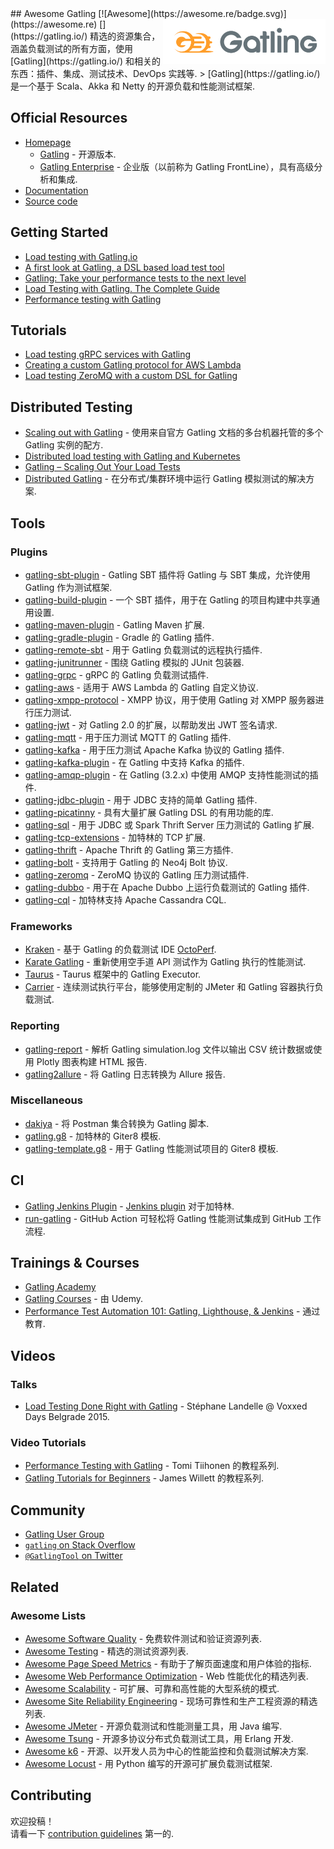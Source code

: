 <div class="github-widget" data-repo="aliesbelik/awesome-gatling"></div>
<script async src="https://pagead2.googlesyndication.com/pagead/js/adsbygoogle.js"></script><ins class="adsbygoogle" style="display:block" data-ad-client="ca-pub-6890694312814945" data-ad-slot="5473692530" data-ad-format="auto"  data-full-width-responsive="true"></ins><script>(adsbygoogle = window.adsbygoogle || []).push({});</script>
## Awesome Gatling [![Awesome](https://awesome.re/badge.svg)](https://awesome.re)
<!--lint ignore double-link-->
[<img src="https://raw.githubusercontent.com/aliesbelik/awesome-gatling/master/assets/images/gatling-logo.svg?sanitize=true" align="right" width="260" alt="Gatling">](https://gatling.io/)
<!--lint ignore double-link-->
精选的资源集合，涵盖负载测试的所有方面，使用 [Gatling](https://gatling.io/) 和相关的东西：插件、集成、测试技术、DevOps 实践等.
<!--lint ignore double-link-->
> [Gatling](https://gatling.io/) 是一个基于 Scala、Akka 和 Netty 的开源负载和性能测试框架.



## Official Resources
<!--lint ignore double-link-->
- [Homepage](https://gatling.io/)
  - [Gatling](https://gatling.io/open-source/) - 开源版本.
  - [Gatling Enterprise](https://gatling.io/enterprise/) - 企业版（以前称为 Gatling FrontLine），具有高级分析和集成.
- [Documentation](https://gatling.io/docs/gatling/)
- [Source code](https://github.com/gatling/gatling)

## Getting Started

- [Load testing with Gatling.io](https://blog.pragmatists.com/load-testing-with-gatling-io-2a128fccfb3e)
- [A first look at Gatling, a DSL based load test tool](https://callistaenterprise.se/blogg/teknik/2014/04/16/a-first-look-at-gatling-a-dsl-based-load-test-tool/)
- [Gatling: Take your performance tests to the next level](https://www.thoughtworks.com/insights/blog/gatling-take-your-performance-tests-next-level)
- [Load Testing with Gatling. The Complete Guide](https://www.james-willett.com/gatling-load-testing-complete-guide/)
- [Performance testing with Gatling](https://automationrhapsody.com/performance-testing-with-gatling/)

## Tutorials

- [Load testing gRPC services with Gatling](https://medium.com/@georgeleung_7777/load-testing-grpc-services-with-gatling-990025c77055)
- [Creating a custom Gatling protocol for AWS Lambda](https://callistaenterprise.se/blogg/teknik/2016/11/26/gatling-custom-protocol/)
- [Load testing ZeroMQ with a custom DSL for Gatling](http://mintbeans.com/load-testing-zeromq-with-gatling/)

## Distributed Testing

- [Scaling out with Gatling](https://gatling.io/docs/gatling/guides/scaling_out/) - 使用来自官方 Gatling 文档的多台机器托管的多个 Gatling 实例的配方.
- [Distributed load testing with Gatling and Kubernetes](https://medium.com/de-bijenkorf-techblog/https-medium-com-annashepeleva-distributed-load-testing-with-gatling-and-kubernetes-93ebce26edbe)
- [Gatling – Scaling Out Your Load Tests](https://web.archive.org/web/20210625094528/http://www.nimrodstech.com/gatling-cluster-load-testing/)
- [Distributed Gatling](https://github.com/Abiy/distGatling) - 在分布式/集群环境中运行 Gatling 模拟测试的解决方案.

## Tools

### Plugins

- [gatling-sbt-plugin](https://github.com/gatling/gatling-sbt-plugin) - Gatling SBT 插件将 Gatling 与 SBT 集成，允许使用 Gatling 作为测试框架.
- [gatling-build-plugin](https://github.com/gatling/gatling-build-plugin) - 一个 SBT 插件，用于在 Gatling 的项目构建中共享通用设置.
- [gatling-maven-plugin](https://github.com/gatling/gatling-maven-plugin) - Gatling Maven 扩展.
- [gatling-gradle-plugin](https://github.com/gatling/gatling-gradle-plugin) - Gradle 的 Gatling 插件.
- [gatling-remote-sbt](https://github.com/Pravoru/gatling-remote-sbt) - 用于 Gatling 负载测试的远程执行插件.
- [gatling-junitrunner](https://github.com/Pravoru/gatling-junitrunner) - 围绕 Gatling 模拟的 JUnit 包装器.
- [gatling-grpc](https://github.com/phiSgr/gatling-grpc) - gRPC 的 Gatling 负载测试插件.
- [gatling-aws](https://github.com/callistaenterprise/gatling-aws) - 适用于 AWS Lambda 的 Gatling 自定义协议.
- [gatling-xmpp-protocol](https://github.com/TLmaK0/gatling-xmpp-protocol) - XMPP 协议，用于使用 Gatling 对 XMPP 服务器进行压力测试.
- [gatling-jwt](https://bitbucket.org/atlassianlabs/gatling-jwt/) - 对 Gatling 2.0 的扩展，以帮助发出 JWT 签名请求.
- [gatling-mqtt](https://github.com/mnogu/gatling-mqtt) - 用于压力测试 MQTT 的 Gatling 插件.
- [gatling-kafka](https://github.com/mnogu/gatling-kafka) - 用于压力测试 Apache Kafka 协议的 Gatling 插件.
- [gatling-kafka-plugin](https://github.com/Tinkoff/gatling-kafka-plugin) - 在 Gatling 中支持 Kafka 的插件.
- [gatling-amqp-plugin](https://github.com/Tinkoff/gatling-amqp-plugin) - 在 Gatling (3.2.x) 中使用 AMQP 支持性能测试的插件.
- [gatling-jdbc-plugin](https://github.com/Tinkoff/gatling-jdbc-plugin) - 用于 JDBC 支持的简单 Gatling 插件.
- [gatling-picatinny](https://github.com/Tinkoff/gatling-picatinny) - 具有大量扩展 Gatling DSL 的有用功能的库.
- [gatling-sql](https://github.com/tmcgrath/gatling-sql) - 用于 JDBC 或 Spark Thrift Server 压力测试的 Gatling 扩展.
- [gatling-tcp-extensions](https://github.com/scalecube/gatling-tcp-extensions) - 加特林的 TCP 扩展.
- [gatling-thrift](https://github.com/3tty0n/gatling-thrift) - Apache Thrift 的 Gatling 第三方插件.
- [gatling-bolt](https://github.com/sarmbruster/gatling-bolt) - 支持用于 Gatling 的 Neo4j Bolt 协议.
- [gatling-zeromq](https://github.com/softwaremill/gatling-zeromq) - ZeroMQ 协议的 Gatling 压力测试插件.
- [gatling-dubbo](https://github.com/youzan/gatling-dubbo) - 用于在 Apache Dubbo 上运行负载测试的 Gatling 插件.
- [gatling-cql](https://github.com/gatling-cql/GatlingCql) - 加特林支持 Apache Cassandra CQL.

### Frameworks

- [Kraken](https://github.com/OctoPerf/kraken) - 基于 Gatling 的负载测试 IDE [OctoPerf](https://octoperf.com/categories/kraken/).
- [Karate Gatling](https://karatelabs.github.io/karate/karate-gatling/) - 重新使用空手道 API 测试作为 Gatling 执行的性能测试.
- [Taurus](https://gettaurus.org/docs/Gatling/) - Taurus 框架中的 Gatling Executor.
- [Carrier](https://getcarrier.io/) - 连续测试执行平台，能够使用定制的 JMeter 和 Gatling 容器执行负载测试.

### Reporting

- [gatling-report](https://github.com/nuxeo/gatling-report) - 解析 Gatling simulation.log 文件以输出 CSV 统计数据或使用 Plotly 图表构建 HTML 报告.
- [gatling2allure](https://github.com/biski/gatling2allure) - 将 Gatling 日志转换为 Allure 报告.

### Miscellaneous

- [dakiya](https://github.com/rupeshmore/dakiya) - 将 Postman 集合转换为 Gatling 脚本.
- [gatling.g8](https://github.com/gatling/gatling.g8) - 加特林的 Giter8 模板.
- [gatling-template.g8](https://github.com/Tinkoff/gatling-template.g8) - 用于 Gatling 性能测试项目的 Giter8 模板.

## CI

- [Gatling Jenkins Plugin](https://github.com/jenkinsci/gatling-plugin) - [Jenkins plugin](https://plugins.jenkins.io/gatling/) 对于加特林.
- [run-gatling](https://github.com/liatrio/run-gatling) - GitHub Action 可轻松将 Gatling 性能测试集成到 GitHub 工作流程.

## Trainings & Courses

- [Gatling Academy](https://gatling.io/academy/)
- [Gatling Courses](https://www.udemy.com/topic/gatling/) - 由 Udemy.
- [Performance Test Automation 101: Gatling, Lighthouse, & Jenkins](https://www.educative.io/courses/performance-test-automation-101-gatling-lighthouse-jenkins) - 通过教育.

## Videos

### Talks

- [Load Testing Done Right with Gatling](https://www.youtube.com/watch?v=VUPTaPms210) - Stéphane Landelle @ Voxxed Days Belgrade 2015.

### Video Tutorials

- [Performance Testing with Gatling](https://www.youtube.com/playlist?list=PLd4gvNaNZ4T3NCWsv3zwHYlLGtr9s1-Fz) - Tomi Tiihonen 的教程系列.
- [Gatling Tutorials for Beginners](https://www.youtube.com/playlist?list=PLw_jGKXm9lIYpTotIJ-R31pXS7qqwXstt) - James Willett 的教程系列.

## Community

- [Gatling User Group](https://groups.google.com/forum/#!forum/gatling)
- [`gatling` on Stack Overflow](https://stackoverflow.com/questions/tagged/gatling+or+scala-gatling+or+gatling-plugin)
- [`@GatlingTool` on Twitter](https://twitter.com/gatlingtool)

## Related

### Awesome Lists

- [Awesome Software Quality](https://github.com/ligurio/software-quality-wiki) - 免费软件测试和验证资源列表.
- [Awesome Testing](https://github.com/TheJambo/awesome-testing) - 精选的测试资源列表.
- [Awesome Page Speed Metrics](https://github.com/csabapalfi/awesome-pagespeed-metrics) - 有助于了解页面速度和用户体验的指标.
- [Awesome Web Performance Optimization](https://github.com/davidsonfellipe/awesome-wpo) - Web 性能优化的精选列表.
- [Awesome Scalability](https://github.com/binhnguyennus/awesome-scalability) - 可扩展、可靠和高性能的大型系统的模式.
- [Awesome Site Reliability Engineering](https://github.com/dastergon/awesome-sre) - 现场可靠性和生产工程资源的精选列表.
- [Awesome JMeter](https://github.com/aliesbelik/awesome-jmeter) - 开源负载测试和性能测量工具，用 Java 编写.
- [Awesome Tsung](https://github.com/aliesbelik/awesome-tsung) - 开源多协议分布式负载测试工具，用 Erlang 开发.
- [Awesome k6](https://github.com/grafana/awesome-k6) - 开源、以开发人员为中心的性能监控和负载测试解决方案.
- [Awesome Locust](https://github.com/aliesbelik/awesome-locust) - 用 Python 编写的开源可扩展负载测试框架.

## Contributing

欢迎投稿！<br>
请看一下 [contribution guidelines](https://github.com/aliesbelik/awesome-gatling/blob/master/CONTRIBUTING.md) 第一的.
